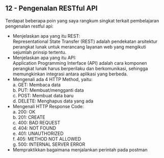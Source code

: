 ## 12 - Pengenalan RESTful API

Terdapat beberapa poin yang saya rangkum singkat terkait pembelajaran pengenalan restful api: <br>
- Menjelaskan apa yang itu REST: <br>
    Representational State Transfer (REST) adalah pendekatan arsitektur perangkat lunak untuk merancang layanan web yang mengikuti sejumlah prinsip tertentu. <br>
- Menjelaskan apa yang itu API: <br>
    Application Programming Interface (API) adalah cara komponen perangkat lunak harus berperilaku dan berkomunikasi, sehingga memungkinkan integrasi antara aplikasi yang berbeda. <br>
- Mengenali ada 4 HTTP Method, yaitu: <br>
    a. GET: Membaca data <br>
    b. PUT: Membuat/mengganti data <br>
    c. POST: Membuat data baru <br>
    d. DELETE: Menghapus data yang ada <br> 
- Mengenali HTTP Response Code: <br>
    a. 200: OK <br>
    b. 201: CREATE <br>
    c. 400: BAD REQUEST <br> 
    d. 404: NOT FOUND <br>
    e. 401: UNAUTHORIZED <br>
    f. 405: METHOD NOT ALLOWED <br>
    g. 500: INTERNAL SERVER ERROR <br>
- Mempraktikkan bagaimana menjalankan perintah pada postman
